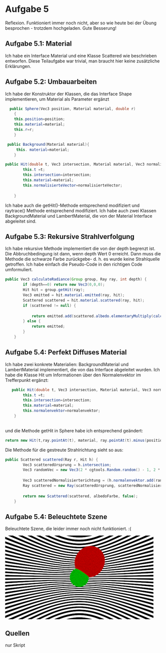 # Aufgabe 5

Reflexion. Funktioniert immer noch nicht, aber so wie heute bei der Übung besprochen - trotzdem hochgeladen. Gute Besserung!

## Aufgabe 5.1: Material

Ich habe ein Interface Material und eine Klasse Scattered wie beschrieben entworfen. Diese Teilaufgabe war trivial, man braucht hier keine zusätzliche Erklärungen.

## Aufgabe 5.2: Umbauarbeiten

Ich habe der Konstruktor der Klassen, die das Interface Shape implementieren, um Material als Parameter ergänzt

```java
  public Sphere(Vec3 position, Material material, double r)
    {
    this.position=position;
    this.material=material;
    this.r=r;
    }

```

```java
 public Background(Material material){
     this. material=material;  
    }

```

```java
public Hit(double t, Vec3 intersection, Material material, Vec3 normalisierteVector){
        this.t =t;
        this.intersection=intersection;
        this.material=material;       
        this.normalisierteVector=normalisierteVector;
        
    }
```


Ich habe auch die getHit()-Methode entsprechend modifiziert und raytrace() Methode entsprechend modifiziert. Ich habe auch zwei Klassen BackgroundMaterial und LambertMaterial, die von der Material Interface abgeleitet sind.

## Aufgabe 5.3: Rekursive Strahlverfolgung

Ich habe rekursive Methode implementiert die von der depth begrenzt ist. Die Abbruchbedingung ist dann, wenn depth Wert 0 erreicht. Dann muss die Methode die schwarze Farbe zurückgebe- d. h. es wurde keine Strahlquelle getroffen. Ich habe einfach die Pseudo-Code in den richtigen Code umformuliert.

```java
public Vec3 calculateRadiance(Group group, Ray ray, int depth) {
        if (depth==0) return new Vec3(0,0,0);
        Hit hit = group.getHit(ray);
        Vec3 emitted = hit.material.emitted(ray, hit);
        Scattered scattered = hit.material.scattered(ray, hit);
        if (scattered != null) {

            return emitted.add(scattered.albedo.elementaryMultiply(calculateRadiance(group, scattered.scattered, depth-1)));
        } else {
            return emitted;
        }
    }
```
## Aufgabe 5.4: Perfekt Diffuses Material

Ich habe zwei konkrete Materialien: BackgroundMaterial und LambertMaterial implementiert, die von das Interface abgeleitet wurden. Ich habe die Klasse Hit um Informationen über den Normalenvektor im Trefferpunkt ergänzt:

```java
   public Hit(double t, Vec3 intersection, Material material, Vec3 normalenvektor){
        this.t =t;
        this.intersection=intersection;
        this.material=material;       
        this.normalenvektor=normalenvektor;
    }
    
```
und die Methode getHit in Sphere habe ich entsprechend geändert:

```java
return new Hit(t,ray.pointAt(t), material, ray.pointAt(t).minus(position).normalisierung()); 
```

Die Methode für die gestreute Strahlrichtung sieht so aus:

```java
public Scattered scattered(Ray r, Hit h) {
        Vec3 scatteredUrsprung = h.intersection;
        Vec3 randomVec = new Vec3(2 * cgtools.Random.random() - 1, 2 * cgtools.Random.random() - 1, 2 * cgtools.Random.random() - 1);

        Vec3 scatteredNormalisierterichtung = (h.normalenvektor.add(randomVec).normalisierung());
        Ray scattered = new Ray(scatteredUrsprung, scatteredNormalisierterichtung);

        return new Scattered(scattered, albedoFarbe, false);
    }
```

## Aufgabe 5.4: Beleuchtete Szene

Beleuchtete Szene, die leider immer noch nicht funktioniert. :(

![](a05.png)

## Quellen
nur Skript
